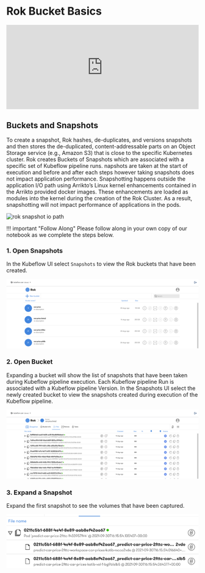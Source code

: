 # Rok Bucket Basics

<div style="padding:43.92% 0 0 0;position:relative;"><iframe src="https://player.vimeo.com/video/648707401?h=d047cb11fc&amp;badge=0&amp;autopause=0&amp;player_id=0&amp;app_id=58479" frameborder="0" allow="autoplay; fullscreen; picture-in-picture" allowfullscreen style="position:absolute;top:0;left:0;width:100%;height:100%;" title="Rok Bucket Basics.mov"></iframe></div><script src="https://player.vimeo.com/api/player.js"></script>

## Buckets and Snapshots
To create a snapshot, Rok hashes, de-duplicates, and versions snapshots and then stores the de-duplicated, content-addressable parts on an Object Storage service (e.g., Amazon S3) that is close to the specific Kubernetes cluster. Rok creates Buckets of Snapshots which are associated with a specific set of Kubeflow pipeline runs. napshots are taken at the start of execution and before and after each steps however taking snapshots does not impact application performance. Snapshotting happens outside the application I/O path using Arrikto’s Linux kernel 
enhancements contained in the Arrikto provided docker images. These 
enhancements are loaded as modules into the kernel during the creation of the
Rok Cluster. As a result, snapshotting will not impact performance of 
applications in the pods. 

![rok snapshot io path](https://docs.arrikto.com/_images/rok-local-persistent-volumes.png)

!!! important "Follow Along"
    Please follow along in your own copy of our notebook as we complete the steps below.

### 1. Open Snapshots 
In the Kubeflow UI select `Snapshots` to view the Rok buckets that have been created. 

![rok ui buckets](images/rok-ui-buckets.png)

### 2. Open Bucket
Expanding a bucket will show the list of snapshots that have been taken during Kubeflow pipeline execution. Each Kubeflow pipeline Run is associated with a Kubeflow pipeline Version. In the Snapshots UI select the newly created bucket to view the snapshots created during execution of the Kubeflow pipeline.

![rok ui buckets snapshots](images/rok-ui-buckets-snapshots.png)

### 3. Expand a Snapshot
Expand the first snapshot to see the volumes that have been captured. 

![snapshot volumes](images/snapshot-volumes.png)

